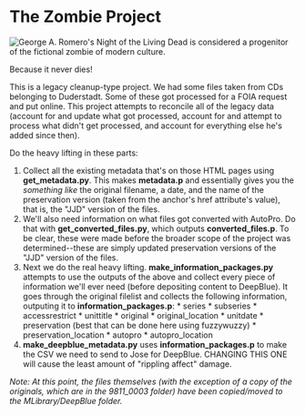 The Zombie Project
==================

![George A. Romero's Night of the Living Dead is considered a progenitor of the fictional zombie of modern culture.](https://upload.wikimedia.org/wikipedia/commons/5/56/Zombies_NightoftheLivingDead.jpg)

Because it never dies!

This is a legacy cleanup-type project. We had some files taken from CDs belonging to Duderstadt. Some of these got processed for a FOIA request and put online. This project attempts to reconcile all of the legacy data (account for and update what got processed, account for and attempt to process what didn't get processed, and account for everything else he's added since then).

Do the heavy lifting in these parts:
  
  1. Collect all the existing metadata that's on those HTML pages using **get_metadata.py**. This makes **metadata.p** and essentially gives you the *something like* the original filename, a date, and the name of the preservation version (taken from the anchor's href attribute's value), that is, the "JJD" version of the files.
  2. We'll also need information on what files got converted with AutoPro. Do that with **get_converted_files.py**, which outputs **converted_files.p**. To be clear, these were made before the broader scope of the project was determined--these are simply updated preservation versions of the "JJD" version of the files.
  3. Next we do the real heavy lifting. **make_information_packages.py** attempts to use the outputs of the above and collect every piece of information we'll ever need (before depositing content to DeepBlue). It goes through the original filelist and collects the following information, outputing it to **information_packages.p**:
    * series
    * subseries
    * accessrestrict
    * unittitle
    * original
    * original_location
    * unitdate
    * preservation (best that can be done here using fuzzywuzzy)
    * preservation_location
    * autopro
    * autopro_location
  4. **make_deepblue_metadata.py** uses **information_packages.p** to make the CSV we need to send to Jose for DeepBlue. CHANGING THIS ONE will cause the least amount of "rippling affect" damage.
  
*Note: At this point, the files themselves (with the exception of a copy of the originals, which are in the 9811_0003 folder) have been copied/moved to the MLibrary/DeepBlue folder.*
    